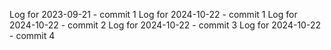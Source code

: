 Log for 2023-09-21 - commit 1
Log for 2024-10-22 - commit 1
Log for 2024-10-22 - commit 2
Log for 2024-10-22 - commit 3
Log for 2024-10-22 - commit 4
